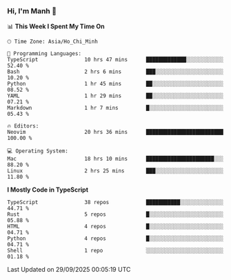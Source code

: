 ### Hi, I'm Manh 👋

<!--START_SECTION:waka-->
📊 **This Week I Spent My Time On** 

```text
🕑︎ Time Zone: Asia/Ho_Chi_Minh

💬 Programming Languages: 
TypeScript               10 hrs 47 mins      █████████████░░░░░░░░░░░░   52.40 % 
Bash                     2 hrs 6 mins        ███░░░░░░░░░░░░░░░░░░░░░░   10.20 % 
Python                   1 hr 45 mins        ██░░░░░░░░░░░░░░░░░░░░░░░   08.52 % 
YAML                     1 hr 29 mins        ██░░░░░░░░░░░░░░░░░░░░░░░   07.21 % 
Markdown                 1 hr 7 mins         █░░░░░░░░░░░░░░░░░░░░░░░░   05.43 % 

🔥 Editors: 
Neovim                   20 hrs 36 mins      █████████████████████████   100.00 % 

💻 Operating System: 
Mac                      18 hrs 10 mins      ██████████████████████░░░   88.20 % 
Linux                    2 hrs 25 mins       ███░░░░░░░░░░░░░░░░░░░░░░   11.80 % 
```

**I Mostly Code in TypeScript** 

```text
TypeScript               38 repos            ███████████░░░░░░░░░░░░░░   44.71 % 
Rust                     5 repos             █░░░░░░░░░░░░░░░░░░░░░░░░   05.88 % 
HTML                     4 repos             █░░░░░░░░░░░░░░░░░░░░░░░░   04.71 % 
Python                   4 repos             █░░░░░░░░░░░░░░░░░░░░░░░░   04.71 % 
Shell                    1 repo              ░░░░░░░░░░░░░░░░░░░░░░░░░   01.18 % 
```




 Last Updated on 29/09/2025 00:05:19 UTC
<!--END_SECTION:waka-->
